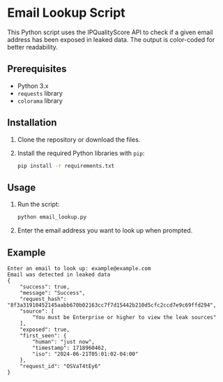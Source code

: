 # Email Lookup Script

This Python script uses the IPQualityScore API to check if a given email address has been exposed in leaked data. The output is color-coded for better readability.

## Prerequisites

- Python 3.x
- `requests` library
- `colorama` library

## Installation

1. Clone the repository or download the files.
2. Install the required Python libraries with `pip`:

    ```sh
    pip install -r requirements.txt
    ```

## Usage

1. Run the script:

    ```sh
    python email_lookup.py
    ```

2. Enter the email address you want to look up when prompted.

## Example

```
Enter an email to look up: example@example.com
Email was detected in leaked data
{
    "success": true,
    "message": "Success",
    "request_hash": "8f3a31910452145aabb670b02163cc7f7d15442b210d5cfc2ccd7e9c69ffd294",
    "source": [
        "You must be Enterprise or higher to view the leak sources"
    ],
    "exposed": true,
    "first_seen": {
        "human": "just now",
        "timestamp": 1718960462,
        "iso": "2024-06-21T05:01:02-04:00"
    },
    "request_id": "OSVaT4tEy6"
}
